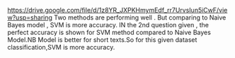 https://drive.google.com/file/d/1z8YR_JXPKHmymEdf_rr7UrvsIun5iCwF/view?usp=sharing
Two methods are performing well . But comparing to Naive Bayes model , SVM is more accuracy.
IN the 2nd question given , the perfect accuracy is shown for SVM method compared to Naive Bayes Model.NB Model is better for short texts.So for this given  dataset 
classification,SVM is more accuracy.
